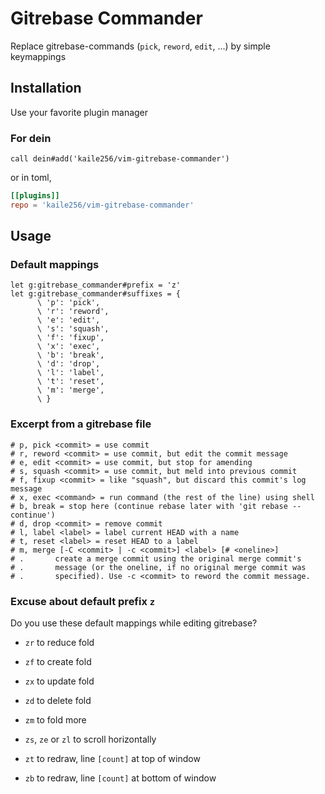 # Gitrebase Commander

Replace gitrebase-commands (`pick`, `reword`, `edit`, ...) by simple keymappings

## Installation

Use your favorite plugin manager

### For dein

```vim
call dein#add('kaile256/vim-gitrebase-commander')
```

or in toml,

```toml
[[plugins]]
repo = 'kaile256/vim-gitrebase-commander'
```

## Usage

### Default mappings

```vim
let g:gitrebase_commander#prefix = 'z'
let g:gitrebase_commander#suffixes = {
      \ 'p': 'pick',
      \ 'r': 'reword',
      \ 'e': 'edit',
      \ 's': 'squash',
      \ 'f': 'fixup',
      \ 'x': 'exec',
      \ 'b': 'break',
      \ 'd': 'drop',
      \ 'l': 'label',
      \ 't': 'reset',
      \ 'm': 'merge',
      \ }
```

### Excerpt from a gitrebase file

```gitrebase
# p, pick <commit> = use commit
# r, reword <commit> = use commit, but edit the commit message
# e, edit <commit> = use commit, but stop for amending
# s, squash <commit> = use commit, but meld into previous commit
# f, fixup <commit> = like "squash", but discard this commit's log message
# x, exec <command> = run command (the rest of the line) using shell
# b, break = stop here (continue rebase later with 'git rebase --continue')
# d, drop <commit> = remove commit
# l, label <label> = label current HEAD with a name
# t, reset <label> = reset HEAD to a label
# m, merge [-C <commit> | -c <commit>] <label> [# <oneline>]
# .       create a merge commit using the original merge commit's
# .       message (or the oneline, if no original merge commit was
# .       specified). Use -c <commit> to reword the commit message.
```

### Excuse about default prefix `z`

Do you use these default mappings while editing gitrebase?

- `zr` to reduce fold
- `zf` to create fold
- `zx` to update fold
- `zd` to delete fold
- `zm` to fold more

- `zs`, `ze` or `zl` to scroll horizontally
- `zt` to redraw, line `[count]` at top of window
- `zb` to redraw, line `[count]` at bottom of window
